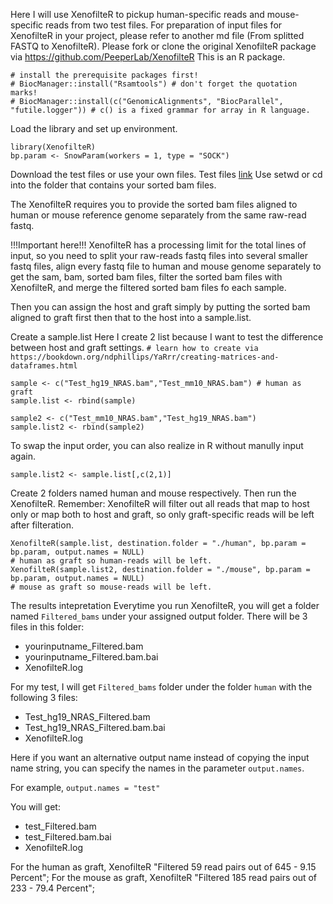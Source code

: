 Here I will use XenofilteR to pickup human-specific reads and mouse-specific reads from two test files.
For preparation of input files for XenofilteR in your project, please refer to another md file (From splitted FASTQ to XenofilteR).
Please fork or clone the original XenofilteR package via https://github.com/PeeperLab/XenofilteR
This is an R package.
```
# install the prerequisite packages first!
# BiocManager::install("Rsamtools") # don't forget the quotation marks!
# BiocManager::install(c("GenomicAlignments", "BiocParallel", "futile.logger")) # c() is a fixed grammar for array in R language.
```
Load the library and set up environment.
```
library(XenofilteR)
bp.param <- SnowParam(workers = 1, type = "SOCK")
```

Download the test files or use your own files. Test files [link](https://github.com/PeeperLab/XenofilteR/tree/master/inst/extdata)
Use setwd or cd into the folder that contains your sorted bam files.

The XenofilteR requires you to provide the sorted bam files aligned to human or mouse reference genome separately from the same raw-read fastq.

!!!Important here!!!
XenofilteR has a processing limit for the total lines of input, so you need to split your raw-reads fastq files into several smaller fastq files, align every fastq file to human and mouse genome separately to get the sam, bam, sorted bam files, filter the sorted bam files with XenofilteR, and merge the filtered sorted bam files fo each sample.

Then you can assign the host and graft simply by putting the sorted bam aligned to graft first then that to the host into a sample.list.

Create a sample.list 
Here I create 2 list because I want to test the difference between host and graft settings.
`# learn how to create via https://bookdown.org/ndphillips/YaRrr/creating-matrices-and-dataframes.html`
```
sample <- c("Test_hg19_NRAS.bam","Test_mm10_NRAS.bam") # human as graft
sample.list <- rbind(sample)

sample2 <- c("Test_mm10_NRAS.bam","Test_hg19_NRAS.bam")
sample.list2 <- rbind(sample2)
```
To swap the input order, you can also realize in R without manully input again.

`sample.list2 <- sample.list[,c(2,1)]`

Create 2 folders named human and mouse respectively. Then run the XenofilteR. Remember:
XenofilteR will filter out all reads that map to host only or map both to host and graft, so only graft-specific reads will be left after filteration.

```
XenofilteR(sample.list, destination.folder = "./human", bp.param = bp.param, output.names = NULL) 
# human as graft so human-reads will be left.
XenofilteR(sample.list2, destination.folder = "./mouse", bp.param = bp.param, output.names = NULL) 
# mouse as graft so mouse-reads will be left.
```
The results intepretation
Everytime you run XenofilteR, you will get a folder named `Filtered_bams` under your assigned output folder.
There will be 3 files in this folder: 
- yourinputname_Filtered.bam
- yourinputname_Filtered.bam.bai
- XenofilteR.log

For my test, I will get `Filtered_bams` folder under the folder `human` with the following 3 files:
- Test_hg19_NRAS_Filtered.bam
- Test_hg19_NRAS_Filtered.bam.bai
- XenofilteR.log

Here if you want an alternative output name instead of copying the input name string, you can specify the names in the parameter `output.names`. 

For example, `output.names = "test"`

You will get:

- test_Filtered.bam
- test_Filtered.bam.bai
- XenofilteR.log

For the human as graft, XenofilteR "Filtered 59 read pairs out of 645  -  9.15 Percent";
For the mouse as graft, XenofilteR "Filtered 185 read pairs out of 233  -  79.4 Percent";

